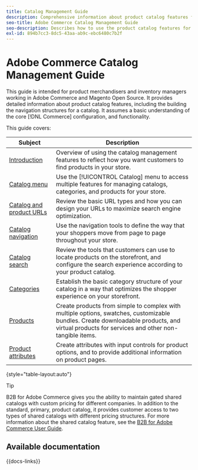 ```yaml
---
title: Catalog Management Guide
description: Comprehensive information about product catalog features for Adobe Commerce and Magento Open Source administrators and eCommerce merchandisers.
seo-title: Adobe Commerce Catalog Management Guide
seo-description: Describes how to use the product catalog features for Adobe Commerce and Magento Open Source.
exl-id: 894b7cc3-8dc5-43aa-ab9c-ebc6480c7b2f
---
```

# Adobe Commerce Catalog Management Guide

This guide is intended for product merchandisers and inventory managers working in Adobe Commerce and Magento Open Source. It provides detailed information about product catalog features, including the building the navigation structures for a catalog. It assumes a basic understanding of the core [!DNL Commerce] configuration, and functionality.

This guide covers:

| Subject | Description |
| ------- | ----------- |
| [Introduction](introduction.md) | Overview of using the catalog management features to reflect how you want customers to find products in your store.|
| [Catalog menu](catalog-menu.md) | Use the [!UICONTROL Catalog] menu to access multiple features for managing catalogs, categories, and products for your store. |
| [Catalog and product URLs](catalog-urls.md) | Review the basic URL types and how you can design your URLs to maximize search engine optimization. |
| [Catalog navigation](navigation.md) | Use the navigation tools to define the way that your shoppers move from page to page throughout your store. |
| [Catalog search](search.md) | Review the tools that customers can use to locate products on the storefront, and configure the search experience according to your product catalog.|
| [Categories](categories.md) | Establish the basic category structure of your catalog in a way that optimizes the shopper experience on your storefront.|
| [Products](products-list.md) | Create products from simple to complex with multiple options, swatches, customizable bundles. Create downloadable products, and virtual products for services and other non-tangible items.|
| [Product attributes](product-attributes.md) | Create attributes with input controls for product options, and to provide additional information on product pages. |

{style="table-layout:auto"}

>[!TIP]
>
>B2B for Adobe Commerce gives you the ability to maintain gated shared catalogs with custom pricing for different companies. In addition to the standard, primary, product catalog, it provides customer access to two types of shared catalogs with different pricing structures. For more information about the shared catalog feature, see the [B2B for Adobe Commerce User Guide](../b2b/catalog-shared.md).

## Available documentation

{{docs-links}}
